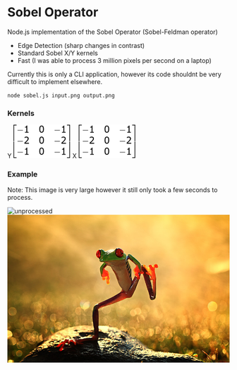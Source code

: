 # Sobel Operator

Node.js implementation of the Sobel Operator (Sobel-Feldman operator)
 * Edge Detection (sharp changes in contrast)
 * Standard Sobel X/Y kernels
 * Fast (I was able to process 3 million pixels per second on a laptop)
 
Currently this is only a CLI application, however its code shouldnt be very difficult to implement elsewhere.

```
node sobel.js input.png output.png
```

### Kernels
Y  ![y](y.png) X ![x](x.png)


### Example
Note: This image is very large however it still only took a few seconds to process.

![unprocessed](nyc.png)
![processed](image-processed.png)



